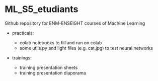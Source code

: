 # ML_S5_etudiants
Github repository for ENM-ENSEIGHT courses of Machine Learning 

- practicals:
    - colab notebooks to fill and run on colab
    - some utils.py and light files (e.g. cat.jpg) to test neural networks 

- trainings:
    - training presentation sheets
    - training presentation diaporama
